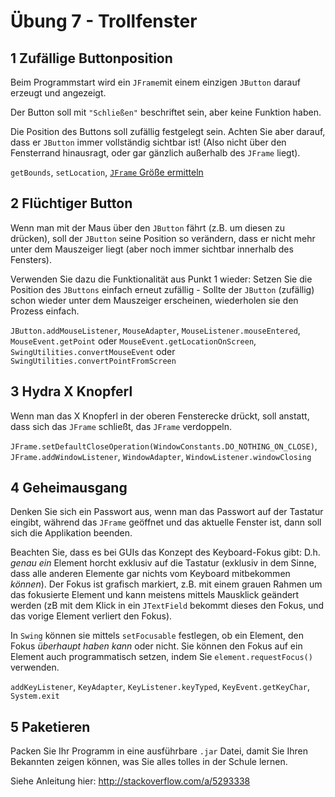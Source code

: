 Übung 7 - Trollfenster
===================


1 Zufällige Buttonposition
-------------

Beim Programmstart wird ein `JFrame`mit einem einzigen `JButton` darauf erzeugt und angezeigt.

Der Button soll mit `"Schließen"` beschriftet sein, aber keine Funktion haben.

Die Position des Buttons soll zufällig festgelegt sein. Achten Sie aber darauf, dass er `JButton` immer vollständig sichtbar ist! (Also nicht über den Fensterrand hinausragt, oder gar gänzlich außerhalb des `JFrame` liegt).

`getBounds`, `setLocation`, [`JFrame` Größe ermitteln](JFRAME-SIZE.md)

2 Flüchtiger Button
-------
Wenn man mit der Maus über den `JButton` fährt (z.B. um diesen zu drücken), soll der `JButton` seine Position so verändern, dass er nicht mehr unter dem Mauszeiger liegt (aber noch immer sichtbar innerhalb des Fensters).

Verwenden Sie dazu die Funktionalität aus Punkt 1 wieder: Setzen Sie die Position des `JButtons` einfach erneut zufällig - Sollte der `JButton` (zufällig) schon wieder unter dem Mauszeiger erscheinen, wiederholen sie den Prozess einfach.

`JButton.addMouseListener`, `MouseAdapter`, `MouseListener.mouseEntered`, `MouseEvent.getPoint` oder `MouseEvent.getLocationOnScreen`, `SwingUtilities.convertMouseEvent` oder `SwingUtilities.convertPointFromScreen`

3 Hydra X Knopferl
------
Wenn man das X Knopferl in der oberen Fensterecke drückt, soll anstatt, dass sich das `JFrame` schließt, das `JFrame` verdoppeln.

`JFrame.setDefaultCloseOperation(WindowConstants.DO_NOTHING_ON_CLOSE)`,
`JFrame.addWindowListener`, `WindowAdapter`, `WindowListener.windowClosing`

4 Geheimausgang
----
Denken Sie sich ein Passwort aus, wenn man das Passwort auf der Tastatur eingibt, während das `JFrame` geöffnet und das aktuelle Fenster ist, dann soll sich die Applikation beenden.

Beachten Sie, dass es bei GUIs das Konzept des Keyboard-Fokus gibt: D.h. *genau ein* Element horcht exklusiv auf die Tastatur (exklusiv in dem Sinne, dass alle anderen Elemente gar nichts vom Keyboard mitbekommen *können*). Der Fokus ist grafisch markiert, z.B. mit einem grauen Rahmen um das fokusierte Element und kann meistens mittels Mausklick geändert werden (zB mit dem Klick in ein `JTextField` bekommt dieses den Fokus, und das vorige Element verliert den Fokus).

In `Swing` können sie mittels `setFocusable` festlegen, ob ein Element, den Fokus *überhaupt haben kann* oder nicht. Sie können den Fokus auf ein Element auch programmatisch setzen, indem Sie `element.requestFocus()` verwenden.

`addKeyListener`, `KeyAdapter`, `KeyListener.keyTyped`, `KeyEvent.getKeyChar`,
`System.exit`

5 Paketieren
-----
Packen Sie Ihr Programm in eine ausführbare `.jar` Datei, damit Sie Ihren Bekannten zeigen können, was Sie alles tolles in der Schule lernen.

Siehe Anleitung hier: http://stackoverflow.com/a/5293338
